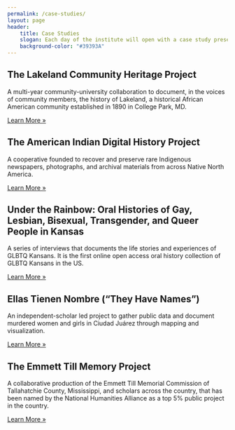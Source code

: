 ```yaml
---
permalink: /case-studies/
layout: page
header: 
    title: Case Studies
    slogan: Each day of the institute will open with a case study presented by that project’s director. These case  studies highlight a range of platforms and modes of digital scholarship and will provide participants with real-world examples to draw from. 
    background-color: "#39393A"
---
```


## The Lakeland Community Heritage Project
A multi-year community-university collaboration to  document, in the voices of community members, the history of Lakeland, a historical African  American community established in 1890 in College Park, MD.  

[Learn More »](/lakeland-community-heritage-project/)

## The American Indian Digital History Project
A cooperative founded to recover and preserve rare  Indigenous newspapers, photographs, and archival materials from across Native North America.

[Learn More »](/american-indian-digital-history-project/)

## Under the Rainbow: Oral Histories of Gay, Lesbian, Bisexual, Transgender, and Queer People in  Kansas
A series of interviews that documents the life stories and experiences of GLBTQ Kansans. It  is the first online open access oral history collection of GLBTQ Kansans in the US.

[Learn More »](/under-the-rainbow/)

## Ellas Tienen Nombre (“They Have Names”)
An independent-scholar led project to gather public data  and document murdered women and girls in Ciudad Juárez through mapping and visualization.

[Learn More »](/ellas-tienen-nombre/)

## The Emmett Till Memory Project
A collaborative production of the Emmett Till Memorial  Commission of Tallahatchie County, Mississippi, and scholars across the country, that has been  named by the National Humanities Alliance as a top 5% public project in the country.  

[Learn More »](/emmett-till-memory-project/)